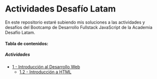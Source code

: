 # Actividades Desafío Latam

En este repositorio estaré subiendo mis soluciones a las actividades y desafíos del Bootcamp de Desarrollo Fullstack JavaScript de la Academia Desafío Latam.

#### Tabla de contenidos:

##### Actividades

- [1 - Introducción al Desarrollo Web](/actividades/01-introduccion-al-desarrollo-web/)
  - [1.2 - Introducción a HTML](/actividades/01-introduccion-al-desarrollo-web/02-introduccion-a-html/)
